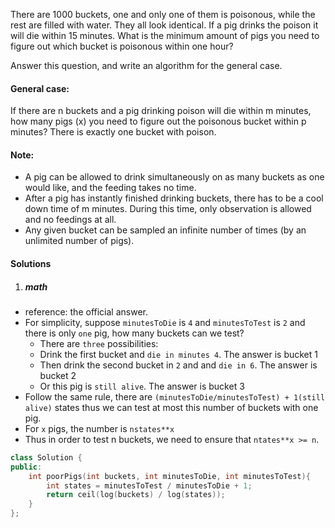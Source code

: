 There are 1000 buckets, one and only one of them is poisonous, while the rest are filled with water. They all look identical. If a pig drinks the poison it will die within 15 minutes. What is the minimum amount of pigs you need to figure out which bucket is poisonous within one hour?

Answer this question, and write an algorithm for the general case.

 

#### General case:

If there are n buckets and a pig drinking poison will die within m minutes, how many pigs (x) you need to figure out the poisonous bucket within p minutes? There is exactly one bucket with poison.

 

#### Note:

-    A pig can be allowed to drink simultaneously on as many buckets as one would like, and the feeding takes no time.
-    After a pig has instantly finished drinking buckets, there has to be a cool down time of m minutes. During this time, only observation is allowed and no feedings at all.
-    Any given bucket can be sampled an infinite number of times (by an unlimited number of pigs).


#### Solutions

1. ##### math

- reference: the official answer.
- For simplicity, suppose `minutesToDie` is `4` and `minutesToTest` is `2` and there is only `one` pig, how many buckets can we test?
    - There are `three` possibilities: 
    - Drink the first bucket and `die in minutes 4`. The answer is bucket 1
    - Then drink the second bucket in `2` and and `die in 6`. The answer is bucket 2
    - Or this pig is `still alive`. The answer is bucket 3
- Follow the same rule, there are `(minutesToDie/minutesToTest) + 1(still alive)` states thus we can test at most this number of buckets with one pig.
- For `x` pigs, the number is `nstates**x`
- Thus in order to test n buckets, we need to ensure that `ntates**x >= n`.

```c++
class Solution {
public:
    int poorPigs(int buckets, int minutesToDie, int minutesToTest){
        int states = minutesToTest / minutesToDie + 1;
        return ceil(log(buckets) / log(states));
    }
};
```